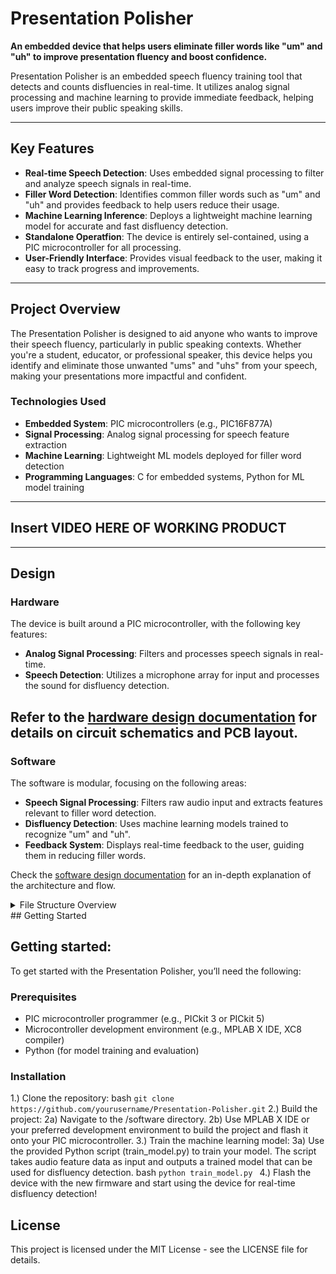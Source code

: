 # Presentation Polisher

**An embedded device that helps users eliminate filler words like "um" and "uh" to improve presentation fluency and boost confidence.**

Presentation Polisher is an embedded speech fluency training tool that detects and counts disfluencies in real-time. It utilizes analog signal processing and machine learning to provide immediate feedback, helping users improve their public speaking skills.

---

## Key Features

- **Real-time Speech Detection**: Uses embedded signal processing to filter and analyze speech signals in real-time.
- **Filler Word Detection**: Identifies common filler words such as "um" and "uh" and provides feedback to help users reduce their usage.
- **Machine Learning Inference**: Deploys a lightweight machine learning model for accurate and fast disfluency detection.
- **Standalone Operatfion**: The device is entirely sel-contained, using a PIC microcontroller for all processing.
- **User-Friendly Interface**: Provides visual feedback to the user, making it easy to track progress and improvements.

---

## Project Overview

The Presentation Polisher is designed to aid anyone who wants to improve their speech fluency, particularly in public speaking contexts. Whether you're a student, educator, or professional speaker, this device helps you identify and eliminate those unwanted "ums" and "uhs" from your speech, making your presentations more impactful and confident.

### **Technologies Used**
- **Embedded System**: PIC microcontrollers (e.g., PIC16F877A)
- **Signal Processing**: Analog signal processing for speech feature extraction
- **Machine Learning**: Lightweight ML models deployed for filler word detection
- **Programming Languages**: C for embedded systems, Python for ML model training

---
## Insert VIDEO HERE OF WORKING PRODUCT 
---

## Design
### Hardware
The device is built around a PIC microcontroller, with the following key features:
- **Analog Signal Processing**: Filters and processes speech signals in real-time.
- **Speech Detection**: Utilizes a microphone array for input and processes the sound for disfluency detection.

Refer to the [hardware design documentation](docs/hardware_design.md) for details on circuit schematics and PCB layout.
---
### Software
The software is modular, focusing on the following areas:
- **Speech Signal Processing**: Filters raw audio input and extracts features relevant to filler word detection.
- **Disfluency Detection**: Uses machine learning models trained to recognize "um" and "uh".
- **Feedback System**: Displays real-time feedback to the user, guiding them in reducing filler words.

Check the [software design documentation](docs/software_design.md) for an in-depth explanation of the architecture and flow.

<details>
<summary>File Structure Overview</summary>
<br>
        /Presentation-Polisher
        │
        ├── /docs                          # Documentation related to the project
        │   ├── project_overview.md         # High-level project description and goals
        │   ├── hardware_design.md          # Schematic diagrams, PCB designs
        │   ├── software_design.md          # Detailed software architecture
        │   ├── machine_learning.md         # ML model training and deployment
        │   └── troubleshooting.md          # Debugging tips, issues, and solutions
        │
        ├── /hardware                       # Hardware-related files
        │   ├── /schematics                 # Circuit diagrams, electrical schematics
        │   ├── /PCB_design                 # PCB layout files
        │   └── /components                 # Lists of components, datasheets, and BOM
        │
        ├── /software                       # Source code for the embedded system
        │   ├── /src                        # Main source files
        │   │   ├── main.c                  # Main program entry point
        │   │   ├── filler_counter.c           # Logic to detect "um" and "uh" and process speech
        │   │   ├── signal_processing.c     # Analog signal processing functions
        │   │   └── ml_inference.c          # Machine learning model inference and predictions
        │   │
        │   ├── /include                    # Header files
        │   │   ├── filler_counter.h           # Function declarations for disfluency detection
        │   │   ├── signal_processing.h     # Header for signal processing
        │   │   └── ml_inference.h          # Header for ML-related functions
        │   │
        │   ├── /lib                        # External libraries (e.g., ML library, signal processing)
        │   │   └── ml_model                # Pretrained model files (e.g., .h or .bin)
        │   │
        │   └── /build                      # Build folder (generated during compilation)
        │       ├── /debug                  # Debug build output
        │       └── /release                # Release build output
        │
        ├── /test                           # Unit tests and mock hardware test scripts
        │   ├── /unit_tests                 # Unit tests for the functions
        │   ├── /mock_hardware              # Mock hardware simulations for testing
        │   └── /test_report.md             # Test cases, results, and analysis
        │
        ├── /scripts                        # Useful scripts for project automation
        │   ├── build.sh                    # Build script (e.g., for setting up the toolchain)
        │   ├── flash_device.sh              # Script to flash the PIC microcontroller
        │   └── train_model.py               # Python script for training the ML model
        │
        ├── /config                         # Configuration files
        │   ├── /pin_mapping.h              # Pinout and hardware configuration settings
        │   ├── /device_config.h            # Microcontroller-specific settings
        │   └── /ml_config.h                # Configuration for the machine learning model
        │
        ├── /docs/model_training            # Specific directory for model training files
        │   ├── training_data.csv           # Raw training data (audio features)
        │   ├── model_code.py               # Python code to preprocess data and train models
        │   ├── trained_model.h             # Exported model in embedded format
        │   └── evaluation_results.md       # Metrics and evaluation of trained model
        │
        └── README.md                       # Overview of the project, installation steps, etc.
</details>
## Getting Started

## Getting started:
To get started with the Presentation Polisher, you’ll need the following:

### **Prerequisites**
- PIC microcontroller programmer (e.g., PICkit 3 or PICkit 5)
- Microcontroller development environment (e.g., MPLAB X IDE, XC8 compiler)
- Python (for model training and evaluation)

### **Installation**

1.) Clone the repository:
   bash
   ```git clone https://github.com/yourusername/Presentation-Polisher.git```
2.) Build the project:
    2a) Navigate to the /software directory.
    2b) Use MPLAB X IDE or your preferred development environment to build the project and flash it onto your PIC microcontroller.
3.) Train the machine learning model:
    3a) Use the provided Python script (train_model.py) to train your model. The script takes audio feature data as input and outputs a trained model that can be used for disfluency detection.
        bash
        ```python train_model.py ```
4.) Flash the device with the new firmware and start using the device for real-time disfluency detection!

## License
This project is licensed under the MIT License - see the LICENSE file for details.